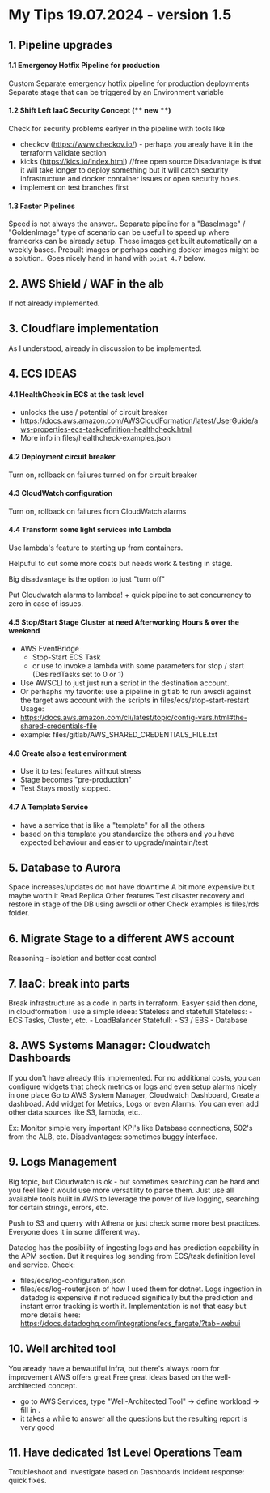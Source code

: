 # My Tips 19.07.2024 - version 1.5

## 1. Pipeline upgrades
#### 1.1 Emergency Hotfix Pipeline for production
Custom Separate emergency hotfix pipeline for production deployments
Separate stage that can be triggered by an Environment variable

#### 1.2 Shift Left IaaC Security Concept (** new **)
Check for security problems earlyer in the pipeline with tools like
  - checkov (https://www.checkov.io/) - perhaps you arealy have it in the terraform validate section
  - kicks (https://kics.io/index.html) //free open source
Disadvantage is that it will take longer to deploy something but it will catch
security infrastructure and docker container issues or open security holes.
- implement on test branches first

#### 1.3 Faster Pipelines
Speed is not always the answer..
Separate pipeline for a "BaseImage" / "GoldenImage" type of scenario can be usefull to speed up where frameorks can be already setup.
These images get built automatically on a weekly bases.
Prebuilt images or perhaps caching docker images might be a solution..
Goes nicely hand in hand with `point 4.7` below.

## 2. AWS Shield / WAF in the alb
If not already implemented.

## 3. Cloudflare implementation
As I understood, already in discussion to be implemented.

## 4. ECS IDEAS
#### 4.1 HealthCheck in ECS at the task level 
- unlocks the use / potential of circuit breaker
- https://docs.aws.amazon.com/AWSCloudFormation/latest/UserGuide/aws-properties-ecs-taskdefinition-healthcheck.html
- More info in files/healthcheck-examples.json
#### 4.2 Deployment circuit breaker
Turn on, rollback on failures turned on for circuit breaker
#### 4.3 CloudWatch configuration
Turn on, rollback on failures from CloudWatch alarms
#### 4.4 Transform some light services into Lambda
Use lambda's feature to starting up from containers.

Helpuful to cut some more costs but needs work & testing in stage.

Big disadvantage is the option to just "turn off"

Put Cloudwatch alarms to lambda! + quick pipeline to set concurrency to zero in case of issues.

#### 4.5 Stop/Start Stage Cluster at need Afterworking Hours & over the weekend
- AWS EventBridge
  - Stop-Start ECS Task 
  - or use to invoke a lambda with some parameters for stop / start (DesiredTasks set to 0 or 1)
- Use AWSCLI to just just run a script in the destination account.
- Or perhaphs my favorite: use a pipeline in gitlab to run awscli against the target aws account with the scripts in files/ecs/stop-start-restart
Usage: 
- https://docs.aws.amazon.com/cli/latest/topic/config-vars.html#the-shared-credentials-file
- example: files/gitlab/AWS_SHARED_CREDENTIALS_FILE.txt
#### 4.6 Create also a test environment
- Use it to test features without stress
- Stage becomes "pre-production"
- Test Stays mostly stopped.
#### 4.7 A Template Service
- have a service that is like a "template" for all the others
- based on this template you standardize the others and you have expected behaviour and easier to upgrade/maintain/test

## 5. Database to Aurora
Space increases/updates do not have downtime
A bit more expensive but maybe worth it
Read Replica
Other features
Test disaster recovery and restore in stage of the DB using awscli or other
Check examples is files/rds folder.

## 6. Migrate Stage to a different AWS account
Reasoning - isolation and better cost control

## 7. IaaC: break into parts
Break infrastructure as a code in parts in terraform.
Easyer said then done, in cloudformation I use a simple ideea: Stateless and statefull
  Stateless:
    - ECS Tasks, Cluster, etc.
    - LoadBalancer
  Statefull:
    - S3 / EBS
    - Database

## 8. AWS Systems Manager: Cloudwatch Dashboards
If you don't have already this implemented.
For no additional costs, you can configure widgets that check metrics or logs and even setup alarms nicely in one place
Go to AWS System Manager, Cloudwatch Dashboard, Create a dashboad. 
Add widget for Metrics, Logs or even Alarms.
You can even add other data sources like S3, lambda, etc..

Ex: Monitor simple very important KPI's like Database connections, 502's from the ALB, etc.
Disadvantages: sometimes buggy interface.

## 9. Logs Management
Big topic, but Cloudwatch is ok - but sometimes searching can be hard and you feel like it would use more versatility to parse them.
Just use all available tools built in AWS to leverage the power of live logging, searching for certain strings, errors, etc.

Push to S3 and querry with Athena or just check some more best practices. Everyone does it in some different way. 

Datadog has the posibility of ingesting logs and has prediction capability in the APM section.
But it requires log sending from ECS/task definition level and service.
Check: 
- files/ecs/log-configuration.json 
- files/ecs/log-router.json 
of how I used them for dotnet.
Logs ingestion in datadog is expensive if not reduced significally but the prediction and instant error tracking is worth it.
Implementation is not that easy but more details here: https://docs.datadoghq.com/integrations/ecs_fargate/?tab=webui


## 10. Well archited tool
You aready have a bewautiful infra, but there's always room for improvement
AWS offers great Free great ideas based on the well-architected concept.
- go to AWS Services, type "Well-Architected Tool" -> define workload -> fill in .
- it takes a while to answer all the questions but the resulting report is very good

## 11. Have dedicated 1st Level Operations Team
Troubleshoot and Investigate based on Dashboards
Incident response: quick fixes.